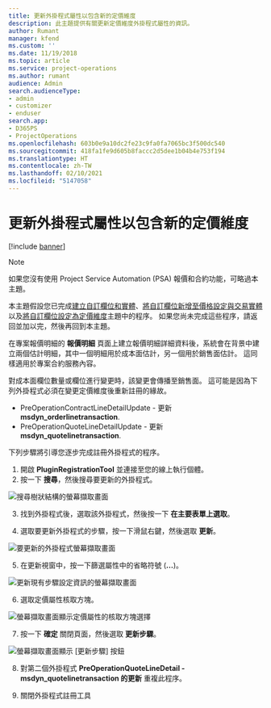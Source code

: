 ```yaml
---
title: 更新外掛程式屬性以包含新的定價維度
description: 此主題提供有關更新定價維度外掛程式屬性的資訊。
author: Rumant
manager: kfend
ms.custom: ''
ms.date: 11/19/2018
ms.topic: article
ms.service: project-operations
ms.author: rumant
audience: Admin
search.audienceType:
- admin
- customizer
- enduser
search.app:
- D365PS
- ProjectOperations
ms.openlocfilehash: 603b0e9a10dc2fe23c9fa0fa7065bc3f500dc540
ms.sourcegitcommit: 418fa1fe9d605b8faccc2d5dee1b04b4e753f194
ms.translationtype: HT
ms.contentlocale: zh-TW
ms.lasthandoff: 02/10/2021
ms.locfileid: "5147058"
---
```

# <a name="update-plug-in-attributes-to-include-new-pricing-dimensions"></a>更新外掛程式屬性以包含新的定價維度

[!include [banner](../includes/psa-now-project-operations.md)]

> [!NOTE]
> 如果您沒有使用 Project Service Automation (PSA) 報價和合約功能，可略過本主題。

本主題假設您已完成[建立自訂欄位和實體](create-custom-fields-entities.md)、[將自訂欄位新增至價格設定與交易實體](field-references.md)以及[將自訂欄位設定為定價維度](set-up-pricing-dimensions.md)主題中的程序。 如果您尚未完成這些程序，請返回並加以完，然後再回到本主題。

在專案報價明細的 **報價明細** 頁面上建立報價明細詳細資料後，系統會在背景中建立兩個估計明細，其中一個明細用於成本面估計，另一個用於銷售面估計。 這同樣適用於專案合約服務內容。

對成本面欄位數量或欄位進行變更時，該變更會傳播至銷售面。 這可能是因為下列外掛程式必須在變更定價維度後重新註冊的緣故。

- PreOperationContractLineDetailUpdate - 更新 **msdyn_orderlinetransaction**.
- PreOperationQuoteLineDetailUpdate - 更新 **msdyn_quotelinetransaction**.

下列步驟將引導您逐步完成註冊外掛程式的程序。

1. 開啟 **PluginRegistrationTool** 並連接至您的線上執行個體。
2. 按一下 **搜尋**，然後搜尋要更新的外掛程式。

 ![搜尋樹狀結構的螢幕擷取畫面](media/PRT-1.png)

3. 找到外掛程式後，選取該外掛程式，然後按一下 **在主要表單上選取**。

4. 選取要更新外掛程式的步驟，按一下滑鼠右鍵，然後選取 **更新**。

 ![要更新的外掛程式螢幕擷取畫面](media/PRT-2.png)
 
5. 在更新視窗中，按一下篩選屬性中的省略符號 (**...**)。

 ![更新現有步驟設定資訊的螢幕擷取畫面](media/PRT-3.png)
 
6. 選取定價屬性核取方塊。

 ![螢幕擷取畫面顯示定價屬性的核取方塊選擇](media/PRT-4.png)

7. 按一下 **確定** 關閉頁面，然後選取 **更新步驟**。

 ![螢幕擷取畫面顯示 [更新步驟] 按鈕](media/PRT-5.png)
 
8. 對第二個外掛程式 **PreOperationQuoteLineDetail - msdyn_quotelinetransaction 的更新** 重複此程序。

9. 關閉外掛程式註冊工具

